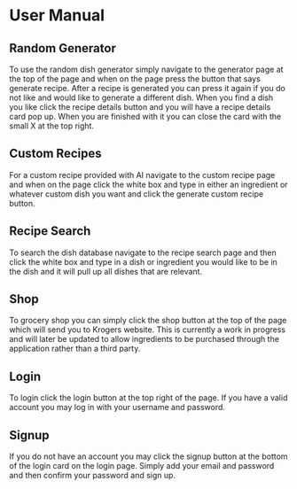# User Manual

## Random Generator
To use the random dish generator simply navigate to the generator page at the top of the page and when on the page press the button that says generate recipe. After a recipe is generated you can press it again if you do not like and would like to generate a different dish. When you find a dish you like click the recipe details button and you will have a recipe details card pop up. When you are finished with it you can close the card with the small X at the top right.
## Custom Recipes
For a custom recipe provided with AI navigate to the custom recipe page and when on the page click the white box and type in either an ingredient or whatever custom dish you want and click the generate custom recipe button.
## Recipe Search
To search the dish database navigate to the recipe search page and then click the white box and type in a dish or ingredient you would like to be in the dish and it will pull up all dishes that are relevant.
## Shop
To grocery shop you can simply click the shop button at the top of the page which will send you to Krogers website. This is currently a work in progress and will later be updated to allow ingredients to be purchased through the application rather than a third party.
## Login
To login click the login button at the top right of the page. If you have a valid account you may log in with your username and password.
## Signup
If you do not have an account you may click the signup button at the bottom of the login card on the login page. Simply add your email and password and then confirm your password and sign up.
